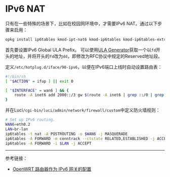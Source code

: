 # IPv6 NAT

只有在一些特殊的场景下，比如在校园网环境中，才需要IPv6 NAT。通过以下步骤来启用：

```sh
opkg install ip6tables kmod-ipt-nat6 kmod-ip6tables kmod-ip6tables-extra luci-proto-ipv6 iputils-traceroute6
```

首先要设置IPv6 Global ULA Prefix。
可以使用[ULA Generator](https://cd34.com/rfc4193/)获取一个以`fd`开头的地址，并将开头的`fd`改为`dd`，即修改为RFC协议中规定的Reserved地址段。

定义`/etc/hotplug.d/iface/90-ipv6`，以便在IPv6端口上线时自动设置路由表：

```sh
#!/bin/sh
[ "$ACTION" = ifup ] || exit 0

[ "$INTERFACE" = wan6 ] && {
    route -A inet6 add 2000::/3 gw $(route -A inet6 | grep ::/0 | grep eth0.2 |  awk '{print $2}') dev $(uci -q get network.wan6.ifname)
}
```

并在Luci`/cgi-bin/luci/admin/network/firewall/custom`中定义防火墙规则：

```sh
# Set up IPv6 routing.
WAN6=eth0.2
LAN=br-lan
ip6tables -t nat -A POSTROUTING -o $WAN6 -j MASQUERADE
ip6tables -A FORWARD -m conntrack --ctstate RELATED,ESTABLISHED -j ACCEPT
ip6tables -A FORWARD -i $LAN -j ACCEPT
```

---

参考链接：

- [OpenWRT 路由器作为 IPv6 网关的配置](https://github.com/tuna/ipv6.tsinghua.edu.cn/blob/master/openwrt.md)
